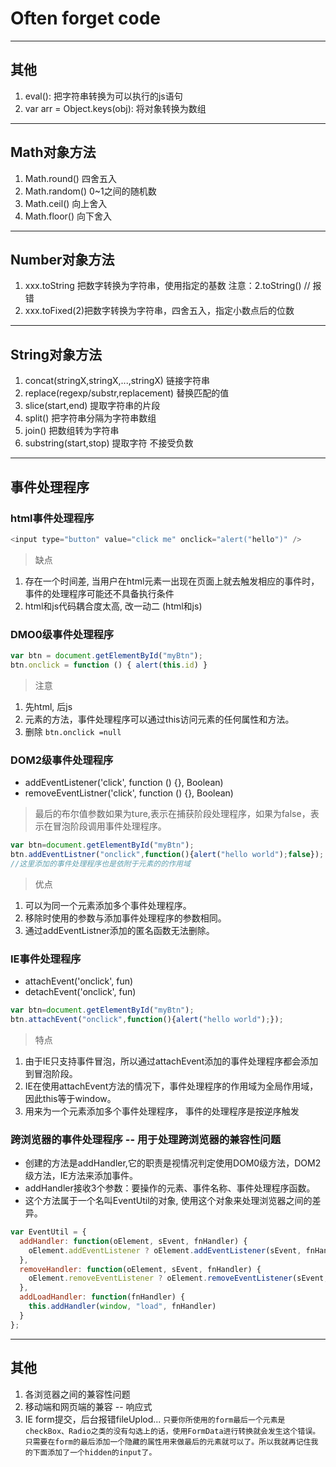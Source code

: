 # Often forget code 

	
****
## 其他
 1. eval(): 把字符串转换为可以执行的js语句
 2. var arr = Object.keys(obj): 将对象转换为数组

****
## Math对象方法

 1. Math.round() 四舍五入
 2. Math.random() 0~1之间的随机数
 3. Math.ceil() 向上舍入
 4. Math.floor() 向下舍入
	
****	
## Number对象方法

 1. xxx.toString 把数字转换为字符串，使用指定的基数 注意：2.toString() // 报错
 2. xxx.toFixed(2)把数字转换为字符串，四舍五入，指定小数点后的位数

****
## String对象方法

 1. concat(stringX,stringX,...,stringX) 链接字符串
 2. replace(regexp/substr,replacement) 替换匹配的值
 3. slice(start,end) 提取字符串的片段
 4. split() 把字符串分隔为字符串数组
 5. join() 把数组转为字符串
 6. substring(start,stop) 提取字符 不接受负数

****
## 事件处理程序

### html事件处理程序
```javascript
<input type="button" value="click me" onclick="alert("hello")" />
```
> 缺点
  1. 存在一个时间差, 当用户在html元素一出现在页面上就去触发相应的事件时，事件的处理程序可能还不具备执行条件
  2. html和js代码耦合度太高, 改一动二 (html和js)

### DMO0级事件处理程序
```javascript
var btn = document.getElementById("myBtn");
btn.onclick = function () { alert(this.id) }
```
> 注意
  1. 先html, 后js
  2. 元素的方法，事件处理程序可以通过this访问元素的任何属性和方法。
  3. 删除 `btn.onclick =null`

### DOM2级事件处理程序
  * addEventListener('click', function () {}, Boolean)
  * removeEventListner('click', function () {}, Boolean)
  > 最后的布尔值参数如果为ture,表示在捕获阶段处理程序，如果为false，表示在冒泡阶段调用事件处理程序。
```javascript
var btn=document.getElementById("myBtn");
btn.addEventListner("onclick",function(){alert("hello world");false}); 
//这里添加的事件处理程序也是依附于元素的的作用域
```
> 优点
  1. 可以为同一个元素添加多个事件处理程序。
  2. 移除时使用的参数与添加事件处理程序的参数相同。
  3. 通过addEventListner添加的匿名函数无法删除。

### IE事件处理程序
  * attachEvent('onclick', fun)
  * detachEvent('onclick', fun)
```javascript
var btn=document.getElementById("myBtn");
btn.attachEvent("onclick",function(){alert("hello world");});
```
> 特点
  1. 由于IE只支持事件冒泡，所以通过attachEvent添加的事件处理程序都会添加到冒泡阶段。
  2. IE在使用attachEvent方法的情况下，事件处理程序的作用域为全局作用域，因此this等于window。
  3. 用来为一个元素添加多个事件处理程序， 事件的处理程序是按逆序触发

### 跨浏览器的事件处理程序 -- 用于处理跨浏览器的兼容性问题
  * 创建的方法是addHandler,它的职责是视情况判定使用DOM0级方法，DOM2级方法，IE方法来添加事件。
  * addHandler接收3个参数：要操作的元素、事件名称、事件处理程序函数。
  * 这个方法属于一个名叫EventUtil的对象, 使用这个对象来处理浏览器之间的差异。
```javascript
var EventUtil = {
  addHandler: function(oElement, sEvent, fnHandler) {
    oElement.addEventListener ? oElement.addEventListener(sEvent, fnHandler, false) : oElement.attachEvent("on" + sEvent, fnHandler)
  },
  removeHandler: function(oElement, sEvent, fnHandler) {
    oElement.removeEventListener ? oElement.removeEventListener(sEvent, fnHandler, false) : oElement.detachEvent("on" + sEvent, fnHandler)
  },
  addLoadHandler: function(fnHandler) {
    this.addHandler(window, "load", fnHandler)
  }
};
```

****
## 其他

 1. 各浏览器之间的兼容性问题
 2. 移动端和网页端的兼容 -- 响应式
 3. IE form提交，后台报错fileUplod... 
  `
  只要你所使用的form最后一个元素是checkBox、Radio之类的没有勾选上的话，使用FormData进行转换就会发生这个错误。
  只需要在form的最后添加一个隐藏的属性用来做最后的元素就可以了。所以我就再记住我的下面添加了一个hidden的input了。
	`
